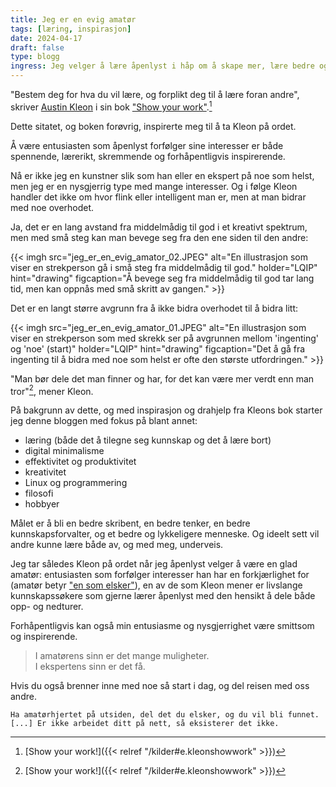 ```yaml
---
title: Jeg er en evig amatør
tags: [læring, inspirasjon]
date: 2024-04-17
draft: false
type: blogg
ingress: Jeg velger å lære åpenlyst i håp om å skape mer, lære bedre og å være til inspirasjon.
---
```

"Bestem deg for hva du vil lære, og forplikt deg til å lære foran andre", skriver [Austin Kleon](https://austinkleon.com/) i sin bok ["Show your work"](https://www.adlibris.com/no/bok/show-your-work-9780761178972).[^1] 

Dette sitatet, og boken forøvrig, inspirerte meg til å ta Kleon på ordet. 

Å være entusiasten som åpenlyst forfølger sine interesser er både spennende, lærerikt, skremmende og forhåpentligvis inspirerende.

Nå er ikke jeg en kunstner slik som han eller en ekspert på noe som helst, men jeg er en nysgjerrig type med mange interesser. Og i følge Kleon handler det ikke om hvor flink eller intelligent man er, men at man bidrar med noe overhodet.

Ja, det er en lang avstand fra middelmådig til god i et kreativt spektrum, men med små steg kan man bevege seg fra den ene siden til den andre:

{{< imgh src="jeg_er_en_evig_amator_02.JPEG" alt="En illustrasjon som viser en strekperson gå i små steg fra middelmådig til god." holder="LQIP" hint="drawing" figcaption="Å bevege seg fra middelmådig til god tar lang tid, men kan oppnås med små skritt av gangen." >}}

Det er en langt større avgrunn fra å ikke bidra overhodet til å bidra litt:

{{< imgh src="jeg_er_en_evig_amator_01.JPEG" alt="En illustrasjon som viser en strekperson som med skrekk ser på avgrunnen mellom 'ingenting' og 'noe' (start)" holder="LQIP" hint="drawing" figcaption="Det å gå fra ingenting til å bidra med noe som helst er ofte den største utfordringen." >}}

"Man bør dele det man finner og har, for det kan være mer verdt enn man tror"[^1], mener Kleon.

På bakgrunn av dette, og med inspirasjon og drahjelp fra Kleons bok starter jeg denne bloggen med fokus på blant annet:

* læring (både det å tilegne seg kunnskap og det å lære bort)
* digital minimalisme
* effektivitet og produktivitet
* kreativitet
* Linux og programmering
* filosofi
* hobbyer

Målet er å bli en bedre skribent, en bedre tenker, en bedre kunnskapsforvalter, og et bedre og lykkeligere menneske. Og ideelt sett vil andre kunne lære både av, og med meg, underveis.

Jeg tar således Kleon på ordet når jeg åpenlyst velger å være en glad amatør: entusiasten som forfølger interesser han har en forkjærlighet for (amatør betyr ["en som elsker"](https://no.wikipedia.org/wiki/Amat%C3%B8r)), en av de som Kleon mener er livslange kunnskapssøkere som gjerne lærer åpenlyst med den hensikt å dele både opp- og nedturer. 

Forhåpentligvis kan også min entusiasme og nysgjerrighet være smittsom og inspirerende.

> I amatørens sinn er det mange muligheter.  
> I ekspertens sinn er det få.

Hvis du også brenner inne med noe så start i dag, og del reisen med oss andre.

````quote {author="Austin Kleon" cite="{{< relref "/kilder#e.kleonshowwork" >}}"} 
Ha amatørhjertet på utsiden, del det du elsker, og du vil bli funnet. [...] Er ikke arbeidet ditt på nett, så eksisterer det ikke.  
````

[^1]: [Show your work!]({{< relref "/kilder#e.kleonshowwork" >}})
